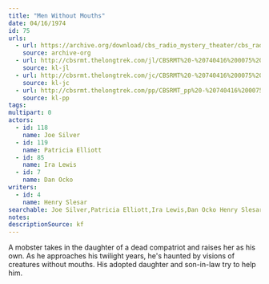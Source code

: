 ```yaml
---
title: "Men Without Mouths"
date: 04/16/1974
id: 75
urls: 
  - url: https://archive.org/download/cbs_radio_mystery_theater/cbs_radio_mystery_theater-0051-0100.zip/cbs_radio_mystery_theater-0051-0100%2Fcbsrmt_0075_men_without_mouths.mp3
    source: archive-org
  - url: http://cbsrmt.thelongtrek.com/jl/CBSRMT%20-%20740416%200075%20Men%20Without%20Mouths_jl.mp3
    source: kl-jl
  - url: http://cbsrmt.thelongtrek.com/jc/CBSRMT%20-%20740416%200075%20Men%20Without%20Mouths%20vbr%20kb2%20-outro_jc.mp3
    source: kl-jc
  - url: http://cbsrmt.thelongtrek.com/pp/CBSRMT_pp%20-%20740416%200075%20Men%20Without%20Mouths.mp3
    source: kl-pp
tags: 
multipart: 0
actors:  
  - id: 118
    name: Joe Silver  
  - id: 119
    name: Patricia Elliott  
  - id: 85
    name: Ira Lewis  
  - id: 7
    name: Dan Ocko
writers:  
  - id: 4
    name: Henry Slesar
searchable: Joe Silver,Patricia Elliott,Ira Lewis,Dan Ocko Henry Slesar
notes: 
descriptionSource: kf
---
```

A mobster takes in the daughter of a dead compatriot and raises her as his own. As he approaches his twilight years, he's haunted by visions of creatures without mouths. His adopted daughter and son-in-law try to help him.